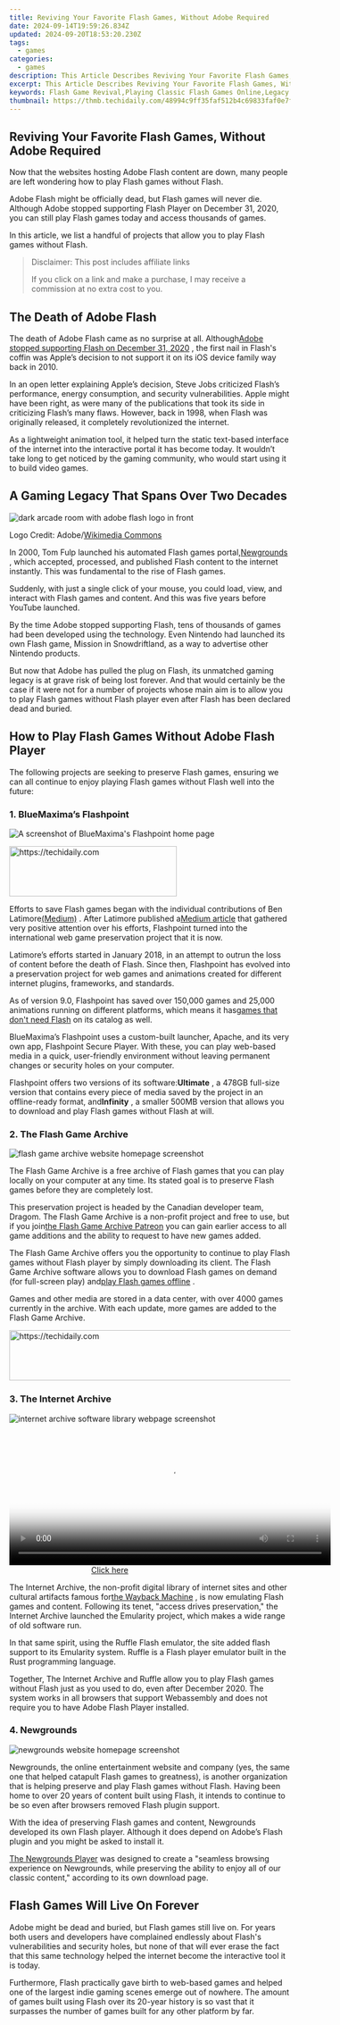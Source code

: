 ```yaml
---
title: Reviving Your Favorite Flash Games, Without Adobe Required
date: 2024-09-14T19:59:26.834Z
updated: 2024-09-20T18:53:20.230Z
tags:
  - games
categories:
  - games
description: This Article Describes Reviving Your Favorite Flash Games, Without Adobe Required
excerpt: This Article Describes Reviving Your Favorite Flash Games, Without Adobe Required
keywords: Flash Game Revival,Playing Classic Flash Games Online,Legacy Flash Gaming Platforms,Accessing Flash Games,Non-Adobe Methods for Flash Games,Download Free Flash Games Today,Reviving Retro Flash Titles Safely
thumbnail: https://thmb.techidaily.com/48994c9ff35faf512b4c69833faf0e7ff28b80b0df78e2f2b0d58f413fb2991f.jpg
---
```


## Reviving Your Favorite Flash Games, Without Adobe Required

 Now that the websites hosting Adobe Flash content are down, many people are left wondering how to play Flash games without Flash.

 Adobe Flash might be officially dead, but Flash games will never die. Although Adobe stopped supporting Flash Player on December 31, 2020, you can still play Flash games today and access thousands of games.

 In this article, we list a handful of projects that allow you to play Flash games without Flash.

>  Disclaimer: This post includes affiliate links
>
>  If you click on a link and make a purchase, I may receive a commission at no extra cost to you.
>

## The Death of Adobe Flash

 The death of Adobe Flash came as no surprise at all. Although[Adobe stopped supporting Flash on December 31, 2020](https://www.makeuseof.com/adobe-flash-player-support-ends-today/) , the first nail in Flash's coffin was Apple’s decision to not support it on its iOS device family way back in 2010.

 In an open letter explaining Apple’s decision, Steve Jobs criticized Flash’s performance, energy consumption, and security vulnerabilities. Apple might have been right, as were many of the publications that took its side in criticizing Flash’s many flaws. However, back in 1998, when Flash was originally released, it completely revolutionized the internet.

 As a lightweight animation tool, it helped turn the static text-based interface of the internet into the interactive portal it has become today. It wouldn’t take long to get noticed by the gaming community, who would start using it to build video games.

## A Gaming Legacy That Spans Over Two Decades

![dark arcade room with adobe flash logo in front](https://static1.makeuseofimages.com/wordpress/wp-content/uploads/2023/08/flash-arcade-1.jpg)

 Logo Credit: Adobe/[Wikimedia Commons](https://commons.wikimedia.org/wiki/File:Adobe%5FFlash%5FPlayer%5F32.svg)

 In 2000, Tom Fulp launched his automated Flash games portal,[Newgrounds](https://www.newgrounds.com/) , which accepted, processed, and published Flash content to the internet instantly. This was fundamental to the rise of Flash games.

 Suddenly, with just a single click of your mouse, you could load, view, and interact with Flash games and content. And this was five years before YouTube launched.

 By the time Adobe stopped supporting Flash, tens of thousands of games had been developed using the technology. Even Nintendo had launched its own Flash game, Mission in Snowdriftland, as a way to advertise other Nintendo products.

 But now that Adobe has pulled the plug on Flash, its unmatched gaming legacy is at grave risk of being lost forever. And that would certainly be the case if it were not for a number of projects whose main aim is to allow you to play Flash games without Flash player even after Flash has been declared dead and buried.

## How to Play Flash Games Without Adobe Flash Player

 The following projects are seeking to preserve Flash games, ensuring we can all continue to enjoy playing Flash games without Flash well into the future:

### 1. BlueMaxima’s Flashpoint

![A screenshot of BlueMaxima's Flashpoint home page](https://static1.makeuseofimages.com/wordpress/wp-content/uploads/2021/01/bluemaximas-flashpoint-home-page-1.png)

<!-- affiliate ads begin -->
<a href="https://aligracehair.sjv.io/c/5597632/1948932/19272" target="_top" id="1948932">
  <img src="//a.impactradius-go.com/display-ad/19272-1948932" border="0" alt="https://techidaily.com" width="300" height="90"/>
</a>
<img height="0" width="0" src="https://aligracehair.sjv.io/i/5597632/1948932/19272" style="position:absolute;visibility:hidden;" border="0" />
<!-- affiliate ads end -->

 Efforts to save Flash games began with the individual contributions of Ben Latimore[(Medium)](https://medium.com/@bluemaximax011) . After Latimore published a[Medium article](https://medium.com/@bluemaximax011/adobe-flashs-gaming-legacy-thousands-upon-thousands-of-titles-and-my-efforts-to-save-it-58c14811558a) that gathered very positive attention over his efforts, Flashpoint turned into the international web game preservation project that it is now.

 Latimore’s efforts started in January 2018, in an attempt to outrun the loss of content before the death of Flash. Since then, Flashpoint has evolved into a preservation project for web games and animations created for different internet plugins, frameworks, and standards.

 As of version 9.0, Flashpoint has saved over 150,000 games and 25,000 animations running on different platforms, which means it has[games that don't need Flash](https://www.makeuseof.com/tag/html5-browser-games-flash/) on its catalog as well.

 BlueMaxima’s Flashpoint uses a custom-built launcher, Apache, and its very own app, Flashpoint Secure Player. With these, you can play web-based media in a quick, user-friendly environment without leaving permanent changes or security holes on your computer.

 Flashpoint offers two versions of its software:**Ultimate** , a 478GB full-size version that contains every piece of media saved by the project in an offline-ready format, and**Infinity** , a smaller 500MB version that allows you to download and play Flash games without Flash at will.

### 2. The Flash Game Archive

![flash game archive website homepage screenshot](https://static1.makeuseofimages.com/wordpress/wp-content/uploads/2023/08/flash-game-archive.jpg)

 The Flash Game Archive is a free archive of Flash games that you can play locally on your computer at any time. Its stated goal is to preserve Flash games before they are completely lost.

 This preservation project is headed by the Canadian developer team, Dragom. The Flash Game Archive is a non-profit project and free to use, but if you join[the Flash Game Archive Patreon](https://www.patreon.com/flashgamearchive) you can gain earlier access to all game additions and the ability to request to have new games added.

 The Flash Game Archive offers you the opportunity to continue to play Flash games without Flash player by simply downloading its client. The Flash Game Archive software allows you to download Flash games on demand (for full-screen play) and[play Flash games offline](https://www.makeuseof.com/tag/download-run-flash-games/) .

 Games and other media are stored in a data center, with over 4000 games currently in the archive. With each update, more games are added to the Flash Game Archive.

<!-- affiliate ads begin -->
<a href="https://appsumo.8odi.net/c/5597632/2037338/7443" target="_top" id="2037338">
  <img src="//a.impactradius-go.com/display-ad/7443-2037338" border="0" alt="https://techidaily.com" width="728" height="90"/>
</a>
<img height="0" width="0" src="https://appsumo.8odi.net/i/5597632/2037338/7443" style="position:absolute;visibility:hidden;" border="0" />
<!-- affiliate ads end -->

### 3. The Internet Archive

![internet archive software library webpage screenshot](https://static1.makeuseofimages.com/wordpress/wp-content/uploads/2023/08/internet-archive-1.jpg)

<!-- affiliate ads begin -->
<span id="1983473">
					<video width="576" height="240" style="cursor:pointer"
           poster="//a.impactradius-go.com/display-clicktoplayimage/1983473.png"
           onclick="if(!this.playClicked){this.play();this.setAttribute('controls',true);this.playClicked=true;}">
	   <source src="//a.impactradius-go.com/display-ad/22993-1983473">
	   <img src="//a.impactradius-go.com/display-clicktoplayimage/1983473.png" style="border: none; height: 100%; width: 100%; object-fit: contain">
	</video>
	<div style="width:360px;text-align:center"><a href="javascript:window.open(decodeURIComponent('https%3A%2F%2Fhomestyler.sjv.io%2Fc%2F5597632%2F1983473%2F22993'), '_blank');void(0);">Click here</a></div>
</span>
<img height="0" width="0" src="https://imp.pxf.io/i/5597632/1983473/22993" style="position:absolute;visibility:hidden;" border="0" />
<!-- affiliate ads end -->

 The Internet Archive, the non-profit digital library of internet sites and other cultural artifacts famous for[the Wayback Machine](https://archive.org/web/) , is now emulating Flash games and content. Following its tenet, "access drives preservation," the Internet Archive launched the Emularity project, which makes a wide range of old software run.

 In that same spirit, using the Ruffle Flash emulator, the site added flash support to its Emularity system. Ruffle is a Flash player emulator built in the Rust programming language.

 Together, The Internet Archive and Ruffle allow you to play Flash games without Flash just as you used to do, even after December 2020\. The system works in all browsers that support Webassembly and does not require you to have Adobe Flash Player installed.

### 4. Newgrounds

![newgrounds website homepage screenshot](https://static1.makeuseofimages.com/wordpress/wp-content/uploads/2023/08/new-grounds-1.jpg)

 Newgrounds, the online entertainment website and company (yes, the same one that helped catapult Flash games to greatness), is another organization that is helping preserve and play Flash games without Flash. Having been home to over 20 years of content built using Flash, it intends to continue to be so even after browsers removed Flash plugin support.

 With the idea of preserving Flash games and content, Newgrounds developed its own Flash player. Although it does depend on Adobe’s Flash plugin and you might be asked to install it.

[The Newgrounds Player](https://www.newgrounds.com/flash/player) was designed to create a "seamless browsing experience on Newgrounds, while preserving the ability to enjoy all of our classic content," according to its own download page.

## Flash Games Will Live On Forever

 Adobe might be dead and buried, but Flash games still live on. For years both users and developers have complained endlessly about Flash's vulnerabilities and security holes, but none of that will ever erase the fact that this same technology helped the internet become the interactive tool it is today.

 Furthermore, Flash practically gave birth to web-based games and helped one of the largest indie gaming scenes emerge out of nowhere. The amount of games built using Flash over its 20-year history is so vast that it surpasses the number of games built for any other platform by far.

<ins class="adsbygoogle"
     style="display:block"
     data-ad-format="autorelaxed"
     data-ad-client="ca-pub-7571918770474297"
     data-ad-slot="1223367746"></ins>

<ins class="adsbygoogle"
     style="display:block"
     data-ad-client="ca-pub-7571918770474297"
     data-ad-slot="8358498916"
     data-ad-format="auto"
     data-full-width-responsive="true"></ins>



